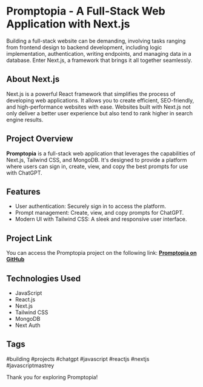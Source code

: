 # Promptopia - A Full-Stack Web Application with Next.js

Building a full-stack website can be demanding, involving tasks ranging from frontend design to backend development, including logic implementation, authentication, writing endpoints, and managing data in a database. Enter Next.js, a framework that brings it all together seamlessly.

## About Next.js

Next.js is a powerful React framework that simplifies the process of developing web applications. It allows you to create efficient, SEO-friendly, and high-performance websites with ease. Websites built with Next.js not only deliver a better user experience but also tend to rank higher in search engine results.

## Project Overview

**Promptopia** is a full-stack web application that leverages the capabilities of Next.js, Tailwind CSS, and MongoDB. It's designed to provide a platform where users can sign in, create, view, and copy the best prompts for use with ChatGPT.

## Features

- User authentication: Securely sign in to access the platform.
- Prompt management: Create, view, and copy prompts for ChatGPT.
- Modern UI with Tailwind CSS: A sleek and responsive user interface.

## Project Link

You can access the Promptopia project on the following link:
[**Promptopia on GitHub**]([https://lnkd.in/dJSeQBj8](https://promptopia-next-js-full-stack.vercel.app/))


## Technologies Used

- JavaScript
- React.js
- Next.js
- Tailwind CSS
- MongoDB
- Next Auth

## Tags

#building #projects #chatgpt #javascript #reactjs #nextjs #javascriptmastrey

Thank you for exploring Promptopia!
